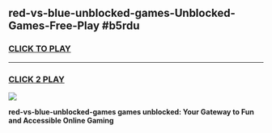 
## red-vs-blue-unblocked-games-Unblocked-Games-Free-Play #b5rdu
<h3>
<a href="https://us.freeplayer.one?title=red-vs-blue-unblocked-games&ref=9M">CLICK TO PLAY</a></h3>
<hr>

<h3>
<a href="https://us.freeplayer.one?title=red-vs-blue-unblocked-games&ref=9M">CLICK 2 PLAY</a>
  
</h3>

<a href="https://us.freeplayer.one?title=red-vs-blue-unblocked-games&ref=9M"><img src="https://clearcache.store/games.png"></a>


**red-vs-blue-unblocked-games games unblocked: Your Gateway to Fun and Accessible Online Gaming**
